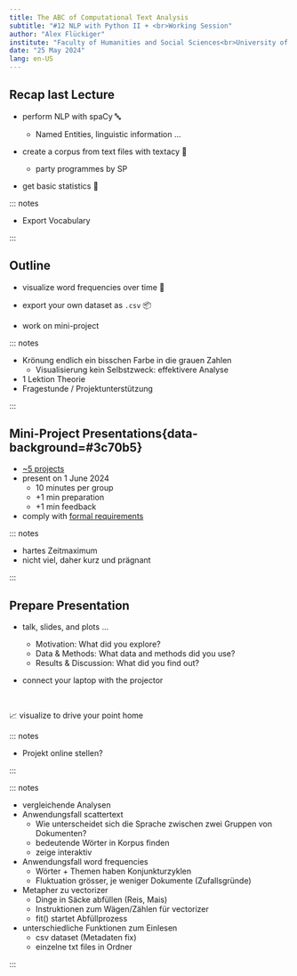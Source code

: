 ```yaml
---
title: The ABC of Computational Text Analysis
subtitle: "#12 NLP with Python II + <br>Working Session"
author: "Alex Flückiger"
institute: "Faculty of Humanities and Social Sciences<br>University of Lucerne" 
date: "25 May 2024"
lang: en-US
---
```




## Recap last Lecture

- perform NLP with spaCy :abc:
  - Named Entities, linguistic information ...
- create a corpus from text files with textacy :bookmark_tabs:
  - party programmes by SP

- get basic statistics :abacus:

::: notes

- Export Vocabulary

:::

## Outline

- visualize word frequencies over time :art:

- export your own dataset as `.csv` :package:

- work on mini-project

  

::: notes

- Krönung endlich ein bisschen Farbe in die grauen Zahlen
  - Visualisierung kein Selbstzweck: effektivere Analyse
- 1 Lektion Theorie
- Fragestunde / Projektunterstützung

:::





## Mini-Project Presentations{data-background=#3c70b5}

- [~5 projects](https://docs.google.com/spreadsheets/d/1okuYtiMeASZzenn-VADvg1i6mWqVNsOaskuiHP-sTVc/edit#gid=0)
- present on 1 June 2024
  - 10 minutes per group
  - +1 min preparation
  - +1 min feedback
- comply with [formal requirements](https://aflueckiger.github.io/KED2024/lectures/html/KED2024_10.html#/mini-project)

::: notes

- hartes Zeitmaximum 
- nicht viel, daher kurz und prägnant

:::

## Prepare Presentation

- talk, slides, and plots ...
  - Motivation: What did you explore?
  - Data & Methods: What data and methods did you use?
  - Results & Discussion: What did you find out? 

- connect your laptop with the projector

<br>

:chart_with_upwards_trend: visualize to drive your point home



::: notes

- Projekt online stellen?

:::



::: notes

- vergleichende Analysen
- Anwendungsfall scattertext
  - Wie unterscheidet sich die Sprache zwischen zwei Gruppen von Dokumenten?
  - bedeutende Wörter in Korpus finden
  - zeige interaktiv
- Anwendungsfall word frequencies
  - Wörter + Themen haben Konjunkturzyklen
  - Fluktuation grösser, je weniger Dokumente (Zufallsgründe)
- Metapher zu vectorizer 
  - Dinge in Säcke abfüllen (Reis, Mais)
  - Instruktionen zum Wägen/Zählen für vectorizer
  - fit() startet Abfüllprozess
- unterschiedliche Funktionen zum Einlesen
  - csv dataset (Metadaten fix)
  - einzelne txt files in Ordner

:::

